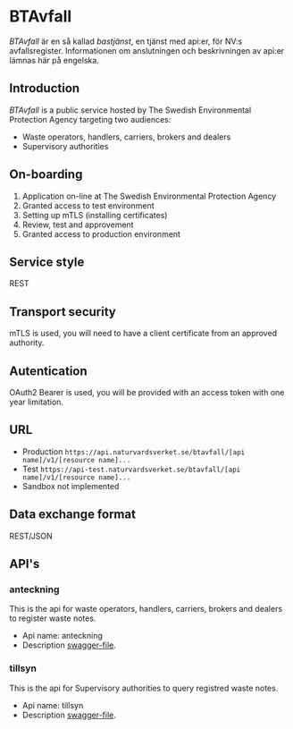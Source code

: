 # BTAvfall
<i>BTAvfall</i> är en så kallad <i>bastjänst</i>, en tjänst med api:er, för NV:s avfallsregister.
Informationen om anslutningen och beskrivningen av api:er lämnas här på engelska.

## Introduction
<i>BTAvfall</i> is a public service hosted by The Swedish Environmental Protection Agency targeting two audiences:
<ul><li>Waste operators, handlers, carriers, brokers and dealers</li>
<li>Supervisory authorities</li></ul>

## On-boarding
<ol>
  <li>Application on-line at The Swedish Environmental Protection Agency</li>
  <li>Granted access to test environment</li>
  <li>Setting up mTLS (installing certificates)
  <li>Review, test and approvement</li>
  <li>Granted access to production environment</li>
</ol>
                                           
## Service style
REST

## Transport security
mTLS is used, you will need to have a client certificate from an approved authority.

## Autentication
OAuth2 Bearer is used, you will be provided with an access token with one year limitation.

## URL
* Production `https://api.naturvardsverket.se/btavfall/[api name]/v1/[resource name]...`
* Test `https://api-test.naturvardsverket.se/btavfall/[api name]/v1/[resource name]...`
* Sandbox not implemented

## Data exchange format
REST/JSON

## API's
### anteckning
This is the api for waste operators, handlers, carriers, brokers and dealers
to register waste notes. 

* Api name: anteckning
* Description [swagger-file](anteckning-v1-swagger.json).

### tillsyn
This is the api for Supervisory authorities to query registred waste notes. 

* Api name: tillsyn
* Description [swagger-file]().


